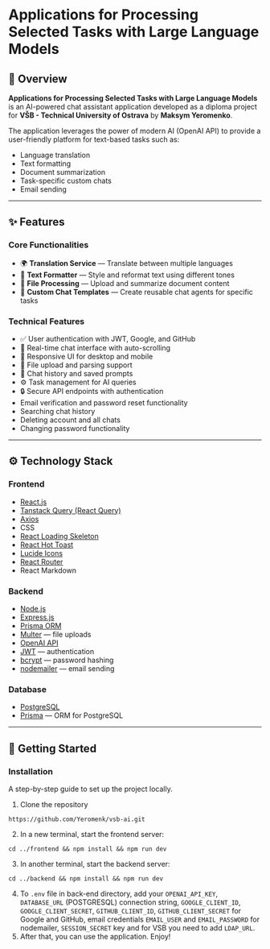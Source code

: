 # Applications for Processing Selected Tasks with Large Language Models

## 🧠 Overview

**Applications for Processing Selected Tasks with Large Language Models** is an AI-powered chat assistant application developed as a diploma project for **VŠB - Technical University of Ostrava** by **Maksym Yeromenko**.

The application leverages the power of modern AI (OpenAI API) to provide a user-friendly platform for text-based tasks such as:

- Language translation  
- Text formatting  
- Document summarization  
- Task-specific custom chats
- Email sending

---

## ✨ Features

### Core Functionalities

- 🌍 **Translation Service** — Translate between multiple languages  
- 🎨 **Text Formatter** — Style and reformat text using different tones  
- 📄 **File Processing** — Upload and summarize document content  
- 💬 **Custom Chat Templates** — Create reusable chat agents for specific tasks  

### Technical Features

- ✅ User authentication with JWT, Google, and GitHub
- 💬 Real-time chat interface with auto-scrolling  
- 📱 Responsive UI for desktop and mobile  
- 📁 File upload and parsing support  
- 💾 Chat history and saved prompts  
- ⚙️ Task management for AI queries  
- 🔒 Secure API endpoints with authentication
- Email verification and password reset functionality
- Searching chat history
- Deleting account and all chats
- Changing password functionality


---

## ⚙️ Technology Stack

### Frontend

- [React.js](https://reactjs.org/)  
- [Tanstack Query (React Query)](https://tanstack.com/query/latest)  
- [Axios](https://axios-http.com/)  
- CSS  
- [React Loading Skeleton](https://github.com/dvtng/react-loading-skeleton)  
- [React Hot Toast](https://react-hot-toast.com/)
- [Lucide Icons](https://lucide.dev/)
- [React Router](https://reactrouter.com/en/main)
- React Markdown

### Backend

- [Node.js](https://nodejs.org/)  
- [Express.js](https://expressjs.com/)  
- [Prisma ORM](https://www.prisma.io/)  
- [Multer](https://github.com/expressjs/multer) — file uploads  
- [OpenAI API](https://platform.reformateTextAi.com/)  
- [JWT](https://jwt.io/) — authentication
- [bcrypt](https://www.npmjs.com/package/bcrypt) — password hashing
- [nodemailer](https://nodemailer.com/about/) — email sending

### Database

- [PostgreSQL](https://www.postgresql.org/)
- [Prisma](https://www.prisma.io/) — ORM for PostgreSQL

---
## 🚀 Getting Started
### Installation
A step-by-step guide to set up the project locally.
1. Clone the repository
```
https://github.com/Yeromenk/vsb-ai.git
```
2. In a new terminal, start the frontend server:
```
cd ../frontend && npm install && npm run dev
```
3. In another terminal, start the backend server:
```
cd ../backend && npm install && npm run dev
```
4. To `.env` file in back-end directory, add your `OPENAI_API_KEY`, `DATABASE_URL` (POSTGRESQL) connection string, `GOOGLE_CLIENT_ID`, `GOOGLE_CLIENT_SECRET`, `GITHUB_CLIENT_ID`, `GITHUB_CLIENT_SECRET` for Google and GitHub, email credentials `EMAIL_USER` and `EMAIL_PASSWORD` for nodemailer, `SESSION_SECRET` key and for VSB you need to add `LDAP_URL`. 
5. After that, you can use the application. Enjoy!

